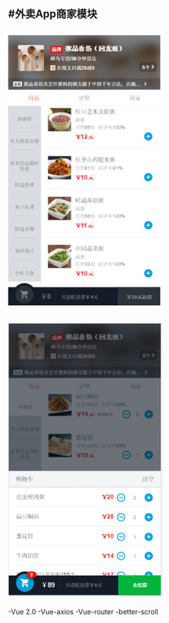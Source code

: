 #外卖App商家模块
---
![主界面](https://github.com/biliydog/app/blob/master/pics/index.png)
---
![购物车](https://github.com/biliydog/app/blob/master/pics/%E8%B4%AD%E7%89%A9%E8%BD%A6.png)
---
-Vue 2.0
-Vue-axios
-Vue-router
-better-scroll